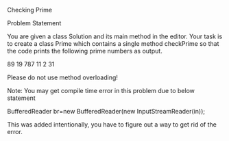  Checking Prime 
 
Problem Statement

You are given a class Solution and its main method in the editor. Your task is to create a class Prime which contains a single method checkPrime so that the code prints the following prime numbers as output.

89 
19 787 11 
2 31 

Please do not use method overloading!

Note: You may get compile time error in this problem due to below statement

  BufferedReader br=new BufferedReader(new InputStreamReader(in));

This was added intentionally, you have to figure out a way to get rid of the error.
